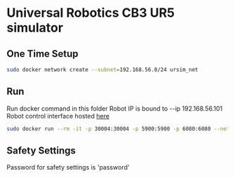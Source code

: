 # Universal Robotics CB3 UR5 simulator

## One Time Setup
```bash
sudo docker network create --subnet=192.168.56.0/24 ursim_net
```

## Run
Run docker command in this folder
Robot IP is bound to --ip 192.168.56.101
Robot control interface hosted [here](http://192.168.56.101:6080/vnc.html?host=192.168.56.101&port=6080)
```bash
sudo docker run --rm -it -p 30004:30004 -p 5900:5900 -p 6080:6080 --net ursim_net --ip 192.168.56.101 -v ./urcaps:/urcaps -v ./programs:/ursim/programs --name ursim universalrobots/ursim_cb3
```

## Safety Settings
Password for safety settings is 'password'
